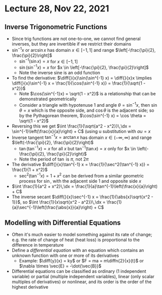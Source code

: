 # Lecture 28, Nov 22, 2021

## Inverse Trigonometric Functions

* Since trig functions are not one-to-one, we cannot find general inverses, but they are invertible if we restrict their domains
* $\sin^{-1} x$ or $\arcsin x$ has domain $x \in [-1, 1]$ and range $\left[-\frac{\pi}{2}, \frac{\pi}{2}\right]$
	* $\sin^{-1}(\sin x) = x$ for $x \in [-1, 1]$
	* $\sin(\sin^{-1} x) = x$ for $x \in \left[-\frac{\pi}{2}, \frac{\pi}{2}\right]$
	* Note the inverse sine is an odd function
* To find the derivative: $\diff{}{x}\sin(\sin^{-1} x) = \diff{}{x}x \implies \diff{}{x}\sin^{-1} x = \frac{1}{\cos(\sin^{-1} x)} = \frac{1}{\sqrt{1 - x^2}}$
	* Note $\cos(\sin^{-1}x) = \sqrt{1 - x^2}$ is a relationship that can be demonstrated geometrically
	* Consider a triangle with hypotenuse 1 and angle $\theta = \sin^{-1} x$, then $\sin \theta = x$ which is the opposite side, and $\cos \theta$ is the adjacent side; so by the Pythagorean theorem, $\cos(\sin^{-1} x) = \cos \theta = \sqrt{1 - x^2}$
* Reversing this we get $\int \frac{1}{\sqrt{a^2 - x^2}}\,\dx = \sin^{-1}\left(\frac{x}{a}\right) + C$ (using u substitution with $au = x$
* Inverse tangent $\tan^{-1} x = \arctan x$ has domain $x \in (-\infty, \infty)$ and range $\left(-\frac{\pi}{2}, \frac{\pi}{2}\right)$
	* $\tan(\tan^{-1} x) = x$ for all $x$ but $\tan^{-1}(\tan x) = x$ only for $x \in \left(-\frac{\pi}{2}, \frac{\pi}{2}\right)$
	* Note the period of $\tan$ is $\pi$, not $2\pi$
* The derivative $\diff{}{x}\tan^{-1} x = \frac{1}{\sec^2(\tan^{-1} x)} = \frac{1}{1 + x^2}$
	* $\sec^2(\tan^{-1} x) = 1 + x^2$ can be derived from a similar geometric process for $\sin$, with the adjacent side 1 and opposite side $x$
* $\int \frac{1}{a^2 + x^2}\,\dx = \frac{1}{a}\tan^{-1}\left(\frac{x}{a}\right) + C$
* The inverse secant $\diff{}{x}\sec^{-1} x = \frac{1}{\abs{x}\sqrt{x^2 - 1}}$, so $\int \frac{1}{x\sqrt{x^2 - a^2}}\,\dx = \frac{1}{a}\sec^{-1}\left(\frac{\abs{x}}{a}\right) + C$

## Modelling with Differential Equations

* Often it's much easier to model something against its rate of change; e.g. the rate of change of heat (heat loss) is proportional to the difference in temperature
* Define a *differential equation* with an equation which contains an unknown function with one or more of its derivatives
	* Example: $\diff{y}{x} = ky$ or $F = ma = m\diffn{2}{x}{t}$ or $\nabla \times \vec{E} = -\dot{\vec{B}}$
* Differential equations can be classified as ordinary (1 independent variable) or partial (multiple independent variables), linear (only scalar multiples of derivatives) or nonlinear, and its order is the order of the highest derivative

